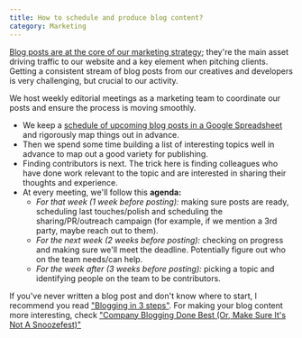 ```yaml
---
title: How to schedule and produce blog content?
category: Marketing
---
```


[Blog posts are at the core of our marketing strategy](/Several-mediums); they're the main asset driving traffic to our website and a key element when pitching clients. Getting a consistent stream of blog posts from our creatives and developers is very challenging, but crucial to our activity.

We host weekly editorial meetings as a marketing team to coordinate our posts and ensure the process is moving smoothly.


- We keep a [schedule of upcoming blog posts in a Google Spreadsheet](https://docs.google.com/spreadsheets/d/1TSeMy2K2HKRB_GkKQqXQogH8I0Pt_5VPeBkBlrt5qhg/edit?usp=sharing) and rigorously map things out in advance.
- Then we spend some time building a list of interesting topics well in advance to map out a good variety for publishing.
- Finding contributors is next. The trick here is finding colleagues who have done work relevant to the topic and are interested in sharing their thoughts and experience.
- At every meeting, we'll follow this **agenda:**
  - _For that week (1 week before posting):_ making sure posts are ready, scheduling last touches/polish and scheduling the sharing/PR/outreach campaign (for example, if we mention a 3rd party, maybe reach out to them).
  - _For the next week (2 weeks before posting):_ checking on progress and making sure we'll meet the deadline. Potentially figure out who on the team needs/can help.
  - _For the week after (3 weeks before posting):_ picking a topic and identifying people on the team to be contributors.


If you've never written a blog post and don't know where to start, I recommend you read ["Blogging in 3 steps"](https://wiredcraft.com/blog/blogging-in-3-steps/). For making your blog content more interesting, check ["Company Blogging Done Best (Or, Make Sure It's Not A Snoozefest)"](https://wiredcraft.com/blog/Make-Your-Company-Blog-Awesome/)
